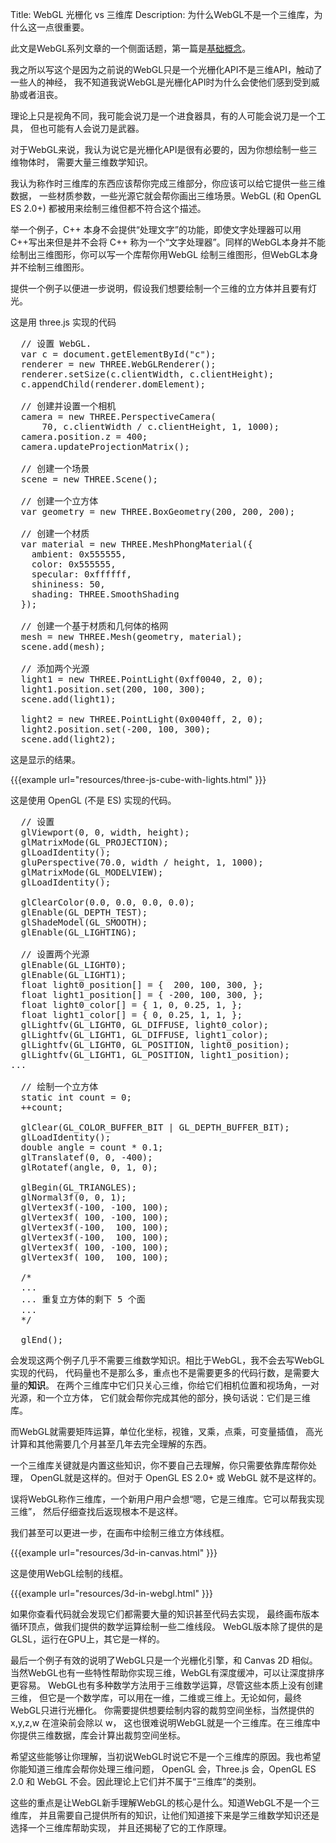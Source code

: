 Title: WebGL 光栅化 vs 三维库
Description: 为什么WebGL不是一个三维库，为什么这一点很重要。

此文是WebGL系列文章的一个侧面话题，第一篇是[基础概念](webgl-fundamentals.html)。

我之所以写这个是因为之前说的WebGL只是一个光栅化API不是三维API，触动了一些人的神经，
我不知道我说WebGL是光栅化API时为什么会使他们感到受到威胁或者沮丧。

理论上只是视角不同，我可能会说刀是一个进食器具，有的人可能会说刀是一个工具，
但也可能有人会说刀是武器。

对于WebGL来说，我认为说它是光栅化API是很有必要的，因为你想绘制一些三维物体时，
需要大量三维数学知识。

我认为称作时三维库的东西应该帮你完成三维部分，你应该可以给它提供一些三维数据，
一些材质参数，一些光源它就会帮你画出三维场景。WebGL (和 OpenGL ES 2.0+)
都被用来绘制三维但都不符合这个描述。

举一个例子，C++ 本身不会提供“处理文字”的功能，即使文字处理器可以用C++写出来但是并不会将
C++ 称为一个“文字处理器”。同样的WebGL本身并不能绘制出三维图形，你可以写一个库帮你用WebGL
绘制三维图形，但WebGL本身并不绘制三维图形。

提供一个例子以便进一步说明，假设我们想要绘制一个三维的立方体并且要有灯光。

这是用 three.js 实现的代码

<pre class="prettyprint showlinemods">
  // 设置 WebGL.
  var c = document.getElementById("c");
  renderer = new THREE.WebGLRenderer();
  renderer.setSize(c.clientWidth, c.clientHeight);
  c.appendChild(renderer.domElement);

  // 创建并设置一个相机
  camera = new THREE.PerspectiveCamera(
      70, c.clientWidth / c.clientHeight, 1, 1000);
  camera.position.z = 400;
  camera.updateProjectionMatrix();

  // 创建一个场景
  scene = new THREE.Scene();

  // 创建一个立方体
  var geometry = new THREE.BoxGeometry(200, 200, 200);

  // 创建一个材质
  var material = new THREE.MeshPhongMaterial({
    ambient: 0x555555,
    color: 0x555555,
    specular: 0xffffff,
    shininess: 50,
    shading: THREE.SmoothShading
  });

  // 创建一个基于材质和几何体的格网
  mesh = new THREE.Mesh(geometry, material);
  scene.add(mesh);

  // 添加两个光源
  light1 = new THREE.PointLight(0xff0040, 2, 0);
  light1.position.set(200, 100, 300);
  scene.add(light1);

  light2 = new THREE.PointLight(0x0040ff, 2, 0);
  light2.position.set(-200, 100, 300);
  scene.add(light2);
</pre>

这是显示的结果。

{{{example url="resources/three-js-cube-with-lights.html" }}}

这是使用 OpenGL (不是 ES) 实现的代码。

<pre class="prettyprint showlinemods">
  // 设置
  glViewport(0, 0, width, height);
  glMatrixMode(GL_PROJECTION);
  glLoadIdentity();
  gluPerspective(70.0, width / height, 1, 1000);
  glMatrixMode(GL_MODELVIEW);
  glLoadIdentity();

  glClearColor(0.0, 0.0, 0.0, 0.0);
  glEnable(GL_DEPTH_TEST);
  glShadeModel(GL_SMOOTH);
  glEnable(GL_LIGHTING);

  // 设置两个光源
  glEnable(GL_LIGHT0);
  glEnable(GL_LIGHT1);
  float light0_position[] = {  200, 100, 300, };
  float light1_position[] = { -200, 100, 300, };
  float light0_color[] = { 1, 0, 0.25, 1, };
  float light1_color[] = { 0, 0.25, 1, 1, };
  glLightfv(GL_LIGHT0, GL_DIFFUSE, light0_color);
  glLightfv(GL_LIGHT1, GL_DIFFUSE, light1_color);
  glLightfv(GL_LIGHT0, GL_POSITION, light0_position);
  glLightfv(GL_LIGHT1, GL_POSITION, light1_position);
...

  // 绘制一个立方体
  static int count = 0;
  ++count;

  glClear(GL_COLOR_BUFFER_BIT | GL_DEPTH_BUFFER_BIT);
  glLoadIdentity();
  double angle = count * 0.1;
  glTranslatef(0, 0, -400);
  glRotatef(angle, 0, 1, 0);

  glBegin(GL_TRIANGLES);
  glNormal3f(0, 0, 1);
  glVertex3f(-100, -100, 100);
  glVertex3f( 100, -100, 100);
  glVertex3f(-100,  100, 100);
  glVertex3f(-100,  100, 100);
  glVertex3f( 100, -100, 100);
  glVertex3f( 100,  100, 100);

  /*
  ...
  ... 重复立方体的剩下 5 个面
  ...
  */

  glEnd();
</pre>

会发现这两个例子几乎不需要三维数学知识。相比于WebGL，我不会去写WebGL实现的代码，
代码量也不是那么多，重点也不是需要更多的代码行数，是需要大量的**知识**。
在两个三维库中它们只关心三维，你给它们相机位置和视场角，一对光源，和一个立方体，
它们就会帮你完成其他的部分，换句话说：它们是三维库。

而WebGL就需要矩阵运算，单位化坐标，视锥，叉乘，点乘，可变量插值，
高光计算和其他需要几个月甚至几年去完全理解的东西。

一个三维库关键就是内置这些知识，你不要自己去理解，你只需要依靠库帮你处理，
OpenGL就是这样的。但对于 OpenGL ES 2.0+ 或 WebGL 就不是这样的。

误将WebGL称作三维库，一个新用户用户会想“嗯，它是三维库。它可以帮我实现三维”，
然后仔细查找后返现根本不是这样。

我们甚至可以更进一步，在画布中绘制三维立方体线框。

{{{example url="resources/3d-in-canvas.html" }}}

这是使用WebGL绘制的线框。

{{{example url="resources/3d-in-webgl.html" }}}

如果你查看代码就会发现它们都需要大量的知识甚至代码去实现，
最终画布版本循环顶点，做我们提供的数学运算绘制一些二维线段。
WebGL版本除了提供的是GLSL，运行在GPU上，其它是一样的。

最后一个例子有效的说明了WebGL只是一个光栅化引擎，和 Canvas 2D 相似。
当然WebGL也有一些特性帮助你实现三维，WebGL有深度缓冲，可以让深度排序更容易。
WebGL也有多种数学方法用于三维数学运算，尽管这些本质上没有创建三维，
但它是一个数学库，可以用在一维，二维或三维上。无论如何，最终WebGL只进行光栅化。
你需要提供想要绘制内容的裁剪空间坐标，当然提供的 x,y,z,w 在渲染前会除以 w，
这也很难说明WebGL就是一个三维库。在三维库中你提供三维数据，库会计算出裁剪空间坐标。

希望这些能够让你理解，当初说WebGL时说它不是一个三维库的原因。我也希望你能知道三维库会帮你处理三维问题，
OpenGL 会，Three.js 会，OpenGL ES 2.0 和 WebGL 不会。因此理论上它们并不属于“三维库”的类别。

这些的重点是让WebGL新手理解WebGL的核心是什么。知道WebGL不是一个三维库，
并且需要自己提供所有的知识，让他们知道接下来是学三维数学知识还是选择一个三维库帮助实现，
并且还揭秘了它的工作原理。

